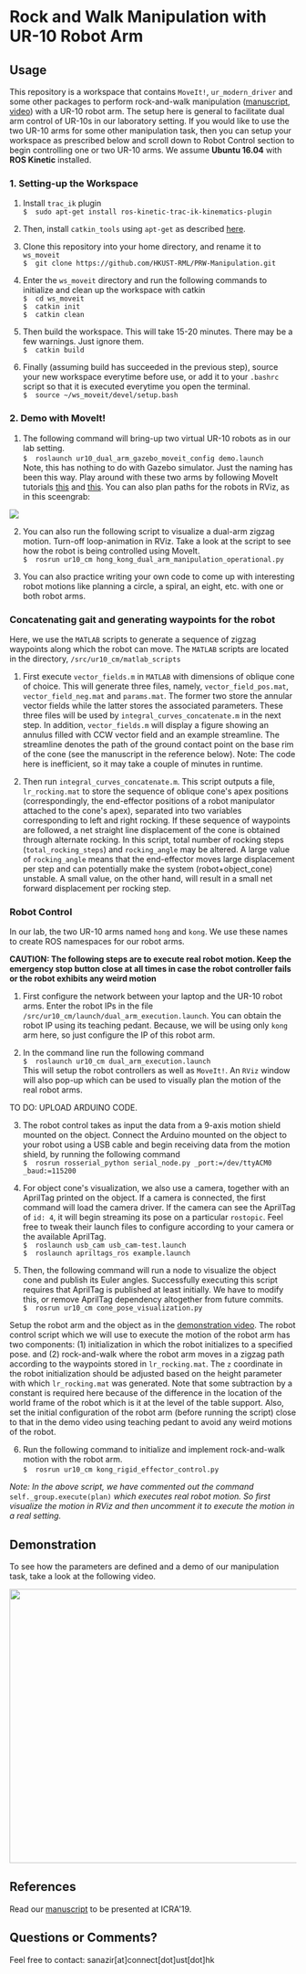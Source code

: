 # Rock and Walk Manipulation with UR-10 Robot Arm


##  Usage
This repository is a workspace that contains `MoveIt!`, `ur_modern_driver` and some other packages to perform rock-and-walk manipulation ([manuscript](http://junseo.people.ust.hk/papers/rnw.pdf), [video](https://drive.google.com/file/d/1CDzb0HQTZxM8v69VRgbU-VmYGj-cTmHZ/view?usp=sharing)) with a UR-10 robot arm. The setup here is general to facilitate dual arm control of UR-10s in our laboratory setting. If you would like to use the two UR-10 arms for some other manipulation task, then you can setup your workspace as prescribed below and scroll down to Robot Control section to begin controlling one or two UR-10 arms. We assume **Ubuntu 16.04** with **ROS Kinetic** installed.

### 1.  Setting-up the Workspace

1.  Install `trac_ik` plugin  
`$  sudo apt-get install ros-kinetic-trac-ik-kinematics-plugin`

2.  Then, install `catkin_tools` using `apt-get` as described [here](https://catkin-tools.readthedocs.io/en/latest/installing.html).

3.  Clone this repository into your home directory, and rename it to `ws_moveit`  
`$  git clone https://github.com/HKUST-RML/PRW-Manipulation.git`

4.  Enter the `ws_moveit` directory and run the following commands to initialize and clean up the workspace with catkin  
`$  cd ws_moveit`  
`$  catkin init`  
`$  catkin clean`  

5.  Then build the workspace. This will take 15-20 minutes. There may be a few warnings. Just ignore them.  
`$  catkin build`

6. Finally (assuming build has succeeded in the previous step), source your new workspace everytime before use, or add it to your `.bashrc` script so that it is executed everytime you open the terminal.  
`$  source ~/ws_moveit/devel/setup.bash`

### 2.  Demo with MoveIt!

1.  The following command will bring-up two virtual UR-10 robots as in our lab setting.  
`$  roslaunch ur10_dual_arm_gazebo_moveit_config demo.launch`  
Note, this has nothing to do with Gazebo simulator. Just the naming has been this way. Play around with these two arms by following MoveIt tutorials [this](https://ros-planning.github.io/moveit_tutorials/doc/quickstart_in_rviz/quickstart_in_rviz_tutorial.html) and [this](https://ros-planning.github.io/moveit_tutorials/doc/move_group_python_interface/move_group_python_interface_tutorial.html). You can also plan paths for the robots in RViz, as in this sceengrab:

![](media/lab_2_ur10s.png)


2.  You can also run the following script to visualize a dual-arm zigzag motion. Turn-off loop-animation in RViz. Take a look at the script to see how the robot is being controlled using MoveIt.  
`$  rosrun ur10_cm hong_kong_dual_arm_manipulation_operational.py`  

3.  You can also practice writing your own code to come up with interesting robot motions like planning a circle, a spiral, an eight, etc. with one or both robot arms.

###  Concatenating gait and generating waypoints for the robot
Here, we use the `MATLAB` scripts to generate a sequence of zigzag waypoints along
which the robot can move. The `MATLAB` scripts are located in the directory, `/src/ur10_cm/matlab_scripts`

1.  First execute `vector_fields.m` in `MATLAB` with dimensions of oblique cone of choice. This will generate three files, namely, `vector_field_pos.mat`, `vector_field_neg.mat` and `params.mat`. The former two store the annular vector fields while the latter stores the associated parameters. These three files will be used by `integral_curves_concatenate.m` in the next step. In addition, `vector_fields.m` will display a figure showing an annulus filled with CCW vector field and an example streamline. The streamline denotes the path of the ground contact point on the base rim of the cone (see the manuscript in the reference below). Note: The code here is inefficient, so it may take a couple of minutes in runtime.

2. Then run `integral_curves_concatenate.m`. This script outputs a file, `lr_rocking.mat` to store the sequence of oblique cone's apex positions (correspondingly, the end-effector positions of a robot manipulator attached to the cone's apex), separated into two variables corresponding to left and right rocking. If these sequence of waypoints are followed, a net straight line displacement of the cone is obtained through alternate rocking. In this script, total number of rocking steps (`total_rocking_steps`) and `rocking_angle` may be altered. A large value of `rocking_angle` means that the end-effector moves large displacement per step and can potentially make the system (robot+object_cone) unstable. A small value, on the other hand, will result in a small net forward displacement per rocking step.


###  Robot Control
In our lab, the two UR-10 arms named `hong` and `kong`. We use these names to
create ROS namespaces for our robot arms.

**CAUTION: The following steps are to execute real robot motion. Keep the emergency stop button close at all times in case the robot controller fails or the robot exhibits any weird motion**

1. First configure the network between your laptop and the UR-10 robot arms. Enter the robot IPs in the file `/src/ur10_cm/launch/dual_arm_execution.launch`. You can obtain the robot IP using its teaching pedant. Because, we will be using only `kong` arm here, so just configure the IP of this robot arm.

2. In the command line run the following command  
`$  roslaunch ur10_cm dual_arm_execution.launch`  
This will setup the robot controllers as well as `MoveIt!`. An `RViz` window will also pop-up which can be used to visually plan the motion of the real robot arms.

TO DO: UPLOAD ARDUINO CODE.

3. The robot control takes as input the data from a 9-axis motion shield mounted on the object. Connect the Arduino mounted on the object to your robot using a USB cable and begin receiving data from the motion shield, by running the following command  
`$  rosrun rosserial_python serial_node.py _port:=/dev/ttyACM0 _baud:=115200`

4. For object cone's visualization, we also use a camera, together with an AprilTag printed on the object. If a camera is connected, the first command will load the camera driver. If the camera can see the AprilTag of `id: 4`, it will begin streaming its pose on a particular `rostopic`. Feel free to tweak their launch files to configure according to your camera or the available AprilTag.  
`$  roslaunch usb_cam usb_cam-test.launch `  
`$  roslaunch apriltags_ros example.launch`

5. Then, the following command will run a node to visualize the object cone and publish its Euler angles. Successfully executing this script requires that AprilTag is published at least initially. We have to modify this, or remove AprilTag dependency altogether from future commits.  
`$  rosrun ur10_cm cone_pose_visualization.py`



Setup the robot arm and the object as in the [demonstration video](https://drive.google.com/file/d/1CDzb0HQTZxM8v69VRgbU-VmYGj-cTmHZ/view?usp=sharing). The robot control script which we will use to execute the motion of the robot arm has two components: (1) initialization in which the robot initializes to a specified pose. and (2) rock-and-walk where the robot arm moves in a zigzag path according to the waypoints stored in `lr_rocking.mat`. The `z` coordinate in the robot initialization should be adjusted based on the height parameter with which `lr_rocking.mat` was generated. Note that some subtraction by a constant is required here because of the difference in the location of the world frame of the robot which is it at the level of the table support. Also, set the initial configuration of the robot arm (before running the script) close to that in the demo video using teaching pedant to avoid any weird motions of the robot.


6. Run the following command to initialize and implement rock-and-walk motion with the robot arm.  
`$  rosrun ur10_cm kong_rigid_effector_control.py`

*Note: In the above script, we have commented out the command* `self._group.execute(plan)` *which executes real robot motion. So first visualize the motion in RViz and then uncomment it to execute the motion in a real setting.*

##  Demonstration
To see how the parameters are defined and a demo of our manipulation task, take a look at the following video.

<a href="https://drive.google.com/file/d/1CDzb0HQTZxM8v69VRgbU-VmYGj-cTmHZ/view?usp=sharing"><img src="https://drive.google.com/file/d/1l4jsIIsnt1nvMiLLEuJzDBgX3NnLB2od/view?usp=sharing" style="width: 640px; height: 480px"/>
</a>


##  References
Read our [manuscript](http://junseo.people.ust.hk/papers/rnw.pdf) to be presented at ICRA'19.  

##  Questions or Comments?
Feel free to contact: sanazir[at]connect[dot]ust[dot]hk
